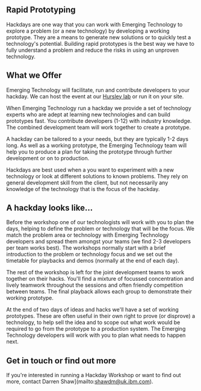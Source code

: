 ## Rapid Prototyping
Hackdays are one way that you can work with Emerging Technology to explore a problem (or a new technology) by developing a working prototype. They are a means to generate new solutions or to quickly test a technology's potential. Building rapid prototypes is the best way we have to fully understand a problem and reduce the risks in using an unproven technology.

## What we Offer
Emerging Technology will facilitate, run and contribute developers to your hackday. We can host the event at our [Hursley lab](http://www-05.ibm.com/uk/locations/hursley.html) or run it on your site.

When Emerging Technology run a hackday we provide a set of technology experts who are adept at learning new technologies and can build prototypes fast. You contribute developers (1-12) with industry knowledge. The combined development team will work together to create a prototype.

A hackday can be tailored to a your needs, but they are typically 1-2 days long. As well as a working prototype, the Emerging Technology team will help you to produce a plan for taking the prototype through further development or on to production.

Hackdays are best used when a you want to experiment with a new technology or look at different solutions to  known problems. They rely on general development skill from the client, but not necessarily any knowledge of the technology that is the focus of the hackday.

## A hackday looks like...
Before the workshop one of our technologists will work with you to plan the days, helping to define the problem or technology that will be the focus. We match the problem area or technology with Emerging Technology developers and spread them amongst your teams (we find 2-3 developers per team works best). The workshops normally start with a brief introduction to the problem or technology focus and we set out the timetable for playbacks and demos (normally at the end of each day).  

The rest of the workshop is left for the joint development teams to work together on their hacks. You'll find a mixture of focussed concentration and lively teamwork throughout the sessions and often friendly competition between teams. The final playback allows each group to demonstrate their working prototype.

At the end of two days of ideas and hacks we'll have a set of working prototypes. These are often useful in their own right to prove (or disprove) a technology, to help sell the idea and to scope out what work would be required to go from the prototype to a production system.  The Emerging Technology developers will work with you to plan what needs to happen next.

## Get in touch or find out more
If you're interested in running a Hackday Workshop or want to find out more, contact Darren Shaw](mailto:shawdm@uk.ibm.com).
